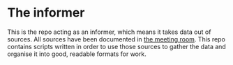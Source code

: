 # The informer

This is the repo acting as an informer, which means it takes data out of sources. All sources have been documented in [the meeting room](https://github.com/dataishuman/themeetingroom). This repo contains scripts written in order to use those sources to gather the data and organise it into good, readable formats for work.